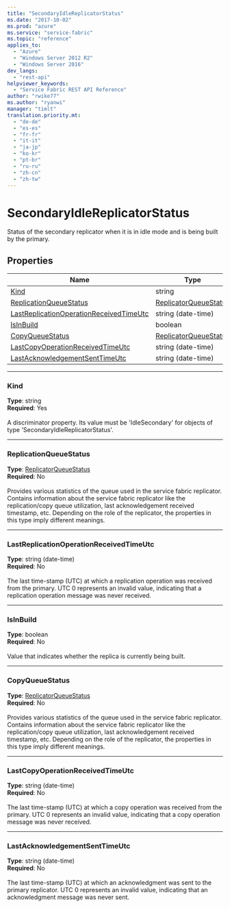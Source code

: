 ```yaml
---
title: "SecondaryIdleReplicatorStatus"
ms.date: "2017-10-02"
ms.prod: "azure"
ms.service: "service-fabric"
ms.topic: "reference"
applies_to: 
  - "Azure"
  - "Windows Server 2012 R2"
  - "Windows Server 2016"
dev_langs: 
  - "rest-api"
helpviewer_keywords: 
  - "Service Fabric REST API Reference"
author: "rwike77"
ms.author: "ryanwi"
manager: "timlt"
translation.priority.mt: 
  - "de-de"
  - "es-es"
  - "fr-fr"
  - "it-it"
  - "ja-jp"
  - "ko-kr"
  - "pt-br"
  - "ru-ru"
  - "zh-cn"
  - "zh-tw"
---
```

# SecondaryIdleReplicatorStatus

Status of the secondary replicator when it is in idle mode and is being built by the primary.

## Properties
| Name | Type | Required |
| --- | --- | --- |
| [Kind](#kind) | string | Yes |
| [ReplicationQueueStatus](#replicationqueuestatus) | [ReplicatorQueueStatus](sfclient-v60-model-replicatorqueuestatus.md) | No |
| [LastReplicationOperationReceivedTimeUtc](#lastreplicationoperationreceivedtimeutc) | string (date-time) | No |
| [IsInBuild](#isinbuild) | boolean | No |
| [CopyQueueStatus](#copyqueuestatus) | [ReplicatorQueueStatus](sfclient-v60-model-replicatorqueuestatus.md) | No |
| [LastCopyOperationReceivedTimeUtc](#lastcopyoperationreceivedtimeutc) | string (date-time) | No |
| [LastAcknowledgementSentTimeUtc](#lastacknowledgementsenttimeutc) | string (date-time) | No |

____
### Kind
__Type__: string <br/>
__Required__: Yes <br/>
<br/>
A discriminator property. Its value must be 'IdleSecondary' for objects of type 'SecondaryIdleReplicatorStatus'.

____
### ReplicationQueueStatus
__Type__: [ReplicatorQueueStatus](sfclient-v60-model-replicatorqueuestatus.md) <br/>
__Required__: No<br/>
<br/>
Provides various statistics of the queue used in the service fabric replicator.
Contains information about the service fabric replicator like the replication/copy queue utilization, last acknowledgement received timestamp, etc.
Depending on the role of the replicator, the properties in this type imply different meanings.


____
### LastReplicationOperationReceivedTimeUtc
__Type__: string (date-time) <br/>
__Required__: No<br/>
<br/>
The last time-stamp (UTC) at which a replication operation was received from the primary.
UTC 0 represents an invalid value, indicating that a replication operation message was never received.


____
### IsInBuild
__Type__: boolean <br/>
__Required__: No<br/>
<br/>
Value that indicates whether the replica is currently being built.

____
### CopyQueueStatus
__Type__: [ReplicatorQueueStatus](sfclient-v60-model-replicatorqueuestatus.md) <br/>
__Required__: No<br/>
<br/>
Provides various statistics of the queue used in the service fabric replicator.
Contains information about the service fabric replicator like the replication/copy queue utilization, last acknowledgement received timestamp, etc.
Depending on the role of the replicator, the properties in this type imply different meanings.


____
### LastCopyOperationReceivedTimeUtc
__Type__: string (date-time) <br/>
__Required__: No<br/>
<br/>
The last time-stamp (UTC) at which a copy operation was received from the primary.
UTC 0 represents an invalid value, indicating that a copy operation message was never received.


____
### LastAcknowledgementSentTimeUtc
__Type__: string (date-time) <br/>
__Required__: No<br/>
<br/>
The last time-stamp (UTC) at which an acknowledgment was sent to the primary replicator.
UTC 0 represents an invalid value, indicating that an acknowledgment message was never sent.


